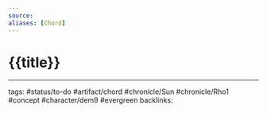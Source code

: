 ```yaml
---
source:
aliases: [Chord]
---
```

# {{title}}


---
tags: #status/to-do #artifact/chord #chronicle/Sun #chronicle/Rho1 #concept #character/dem9 #evergreen 
backlinks: